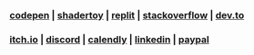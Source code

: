 ### [codepen](https://codepen.io/rafaelcastrocouto) | [shadertoy](https://www.shadertoy.com/user/rafaelcastrocouto) | [replit](https://replit.com/@rafaelcastrocouto) | [stackoverflow](https://stackoverflow.com/users/1242389/rafaelcastrocouto) | [dev.to](https://dev.to/rafaelcastrocouto)

### [itch.io](https://racascou.itch.io) | [discord](https://discord.gg/a4TwjAR) | [calendly](https://calendly.com/rafaelcastrocouto) | [linkedin](https://www.linkedin.com/in/rafaelcastrocouto) | [paypal](https://www.paypal.com/cgi-bin/webscr?cmd=_donations&business=5VKE3AFUHX45Y&currency_code=BRL&source=url)
